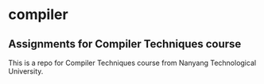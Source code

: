 # compiler

Assignments for Compiler Techniques course 
------

This is a repo for Compiler Techniques course from Nanyang Technological University.

